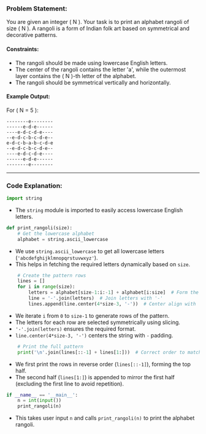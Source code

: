 ### **Problem Statement:**
You are given an integer \( N \). Your task is to print an alphabet rangoli of size \( N \). A rangoli is a form of Indian folk art based on symmetrical and decorative patterns.

#### **Constraints:**
- The rangoli should be made using lowercase English letters.
- The center of the rangoli contains the letter 'a', while the outermost layer contains the \( N \)-th letter of the alphabet.
- The rangoli should be symmetrical vertically and horizontally.

#### **Example Output:**
For \( N = 5 \):

```
--------e--------
------e-d-e------
----e-d-c-d-e----
--e-d-c-b-c-d-e--
e-d-c-b-a-b-c-d-e
--e-d-c-b-c-d-e--
----e-d-c-d-e----
------e-d-e------
--------e--------
```

---

### **Code Explanation:**
```python
import string
```
- The `string` module is imported to easily access lowercase English letters.

```python
def print_rangoli(size):
    # Get the lowercase alphabet
    alphabet = string.ascii_lowercase
```
- We use `string.ascii_lowercase` to get all lowercase letters (`'abcdefghijklmnopqrstuvwxyz'`).
- This helps in fetching the required letters dynamically based on `size`.

```python
    # Create the pattern rows
    lines = []
    for i in range(size):
        letters = alphabet[size-1:i:-1] + alphabet[i:size]  # Form the required sequence of letters
        line = '-'.join(letters)  # Join letters with '-'
        lines.append(line.center(4*size-3, '-'))  # Center align with '-' padding
```
- We iterate `i` from `0` to `size-1` to generate rows of the pattern.
- The letters for each row are selected symmetrically using slicing.
- `'-'.join(letters)` ensures the required format.
- `line.center(4*size-3, '-')` centers the string with `-` padding.

```python
    # Print the full pattern
    print('\n'.join(lines[::-1] + lines[1:]))  # Correct order to match expected output
```
- We first print the rows in reverse order (`lines[::-1]`), forming the top half.
- The second half (`lines[1:]`) is appended to mirror the first half (excluding the first line to avoid repetition).

```python
if __name__ == '__main__':
    n = int(input())
    print_rangoli(n)
```
- This takes user input `n` and calls `print_rangoli(n)` to print the alphabet rangoli.

